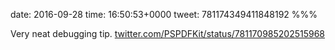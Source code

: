 date: 2016-09-28
time: 16:50:53+0000
tweet: 781174349411848192
%%%

Very neat debugging tip. [twitter.com/PSPDFKit/status/781170985202515968](https://twitter.com/PSPDFKit/status/781170985202515968)
